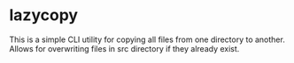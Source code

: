 # lazycopy
This is a simple CLI utility for copying all files from one directory to another. Allows for overwriting files in src directory if they already exist.
